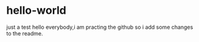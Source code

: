 # hello-world
just a test
hello everybody,i am practing the github
so i add some changes to the readme.

